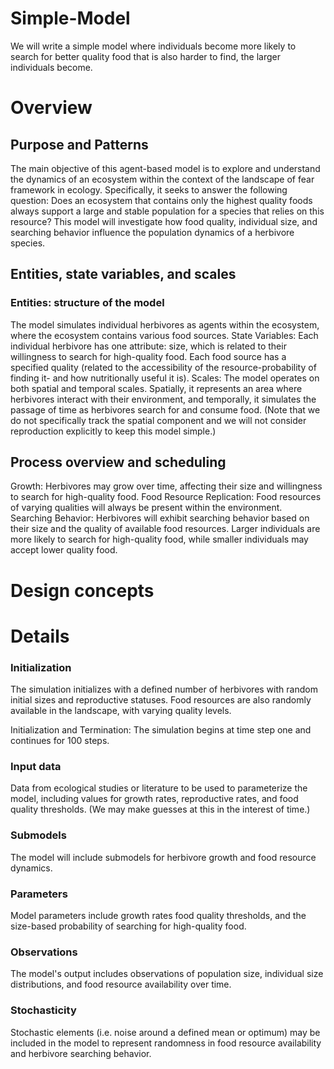 # Simple-Model
We will write a simple model where individuals become more likely to search for better quality food that is also harder to find, the larger individuals become. 

# Overview
## Purpose and Patterns
The main objective of this agent-based model is to explore and understand the dynamics of an ecosystem within the context of the landscape of fear framework in ecology. Specifically, it seeks to answer the following question: Does an ecosystem that contains only the highest quality foods always support a large and stable population for a species that relies on this resource? This model will investigate how food quality, individual size, and searching behavior influence the population dynamics of a herbivore species.

## Entities, state variables, and scales
### Entities: structure of the model 
The model simulates individual herbivores as agents within the ecosystem, where the ecosystem contains various food sources. State Variables: Each individual herbivore has one attribute: size, which is related to their willingness to search for high-quality food. Each food source has a specified quality (related to the accessibility of the resource-probability of finding it- and how nutritionally useful it is). Scales: The model operates on both spatial and temporal scales. Spatially, it represents an area where herbivores interact with their environment, and temporally, it simulates the passage of time as herbivores search for and consume food. (Note that we do not specifically track the spatial component and we will not consider reproduction explicitly to keep this model simple.)

## Process overview and scheduling
Growth: Herbivores may grow over time, affecting their size and willingness to search for high-quality food. Food Resource Replication: Food resources of varying qualities will always be present within the environment. Searching Behavior: Herbivores will exhibit searching behavior based on their size and the quality of available food resources. Larger individuals are more likely to search for high-quality food, while smaller individuals may accept lower quality food.

# Design concepts

# Details
### Initialization
The simulation initializes with a defined number of herbivores with random initial sizes and reproductive statuses. Food resources are also randomly available in the landscape, with varying quality levels.

Initialization and Termination: The simulation begins at time step one and continues for 100 steps.

### Input data
Data from ecological studies or literature to be used to parameterize the model, including values for growth rates, reproductive rates, and food quality thresholds. (We may make guesses at this in the interest of time.)

### Submodels
The model will include submodels for herbivore growth and food resource dynamics.

### Parameters
Model parameters include growth rates food quality thresholds, and the size-based probability of searching for high-quality food.

### Observations
The model's output includes observations of population size, individual size distributions, and food resource availability over time.

### Stochasticity
Stochastic elements (i.e. noise around a defined mean or optimum) may be included in the model to represent randomness in food resource availability and herbivore searching behavior.
